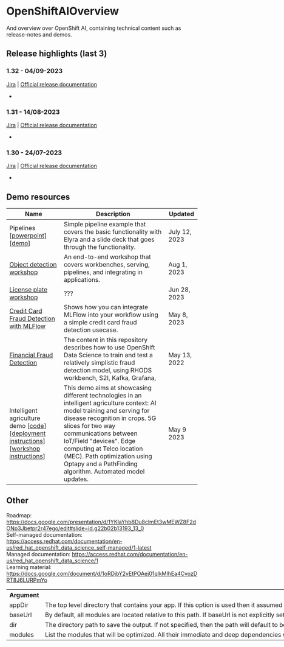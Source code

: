 # OpenShiftAIOverview
And overview over OpenShift AI, containing technical content such as release-notes and demos.

## Release highlights (last 3)
### 1.32 - 04/09-2023
[Jira](https://issues.redhat.com/browse/RHODS-11794?jql=project%20%3D%20rhods%20AND%20%22Target%20Release%22%20%3D%20RHODS_1.32.0_GA) | [Official release documentation](https://access.redhat.com/documentation/en-us/red_hat_openshift_data_science_self-managed/1.32/html/1.32_release_notes)

- 

### 1.31 - 14/08-2023
[Jira](https://issues.redhat.com/browse/RHODS-11371?jql=project%20%3D%20rhods%20AND%20%22Target%20Release%22%20%3D%20RHODS_1.31.0_GA) | [Official release documentation](https://access.redhat.com/documentation/en-us/red_hat_openshift_data_science_self-managed/1.31/html/1.31_release_notes)

- 

### 1.30 - 24/07-2023
[Jira](https://issues.redhat.com/browse/RHODS-10191?jql=project%20%3D%20rhods%20AND%20%22Target%20Release%22%20%3D%20RHODS_1.30.0_GA) | [Official release documentation](https://access.redhat.com/documentation/en-us/red_hat_openshift_data_science_self-managed/1.30/html/1.30_release_notes)

- 


## Demo resources

| Name    | Description | Updated |
| ------- | ----------- | ------- |
| Pipelines [[powerpoint]("https://docs.google.com/presentation/d/1K0MECjld3-ya5ii-nMy5cOorQ-bHw2gd9j7QpVmt_iY/edit#slide=id.g25869558928_0_79)] [[demo](https://github.com/RHRolun/pipelines_demo)] | Simple pipeline example that covers the basic functionality with Elyra and a slide deck that goes through the functionality. | July 12, 2023 |
| [Object detection workshop](https://github.com/mamurak/os-mlops/tree/main/notebooks/object-detection-example) | An end-to-end workshop that covers workbenches, serving, pipelines, and integrating in applications. | Aug 1, 2023 |
| [License plate workshop](https://github.com/rh-aiservices-bu/licence-plate-workshop) | ??? | Jun 28, 2023 |
| [Credit Card Fraud Detection with MLFlow](https://ai-on-openshift.io/demos/credit-card-fraud-detection-mlflow/credit-card-fraud/) | Shows how you can integrate MLFlow into your workflow using a simple credit card fraud detection usecase. | May 8, 2023 |
| [Financial Fraud Detection](https://ai-on-openshift.io/demos/financial-fraud-detection/financial-fraud-detection/) | The content in this repository describes how to use OpenShift Data Science to train and test a relatively simplistic fraud detection model, using RHODS workbench, S2I, Kafka, Grafana, | May 13, 2022 |
| Intelligent agriculture demo [[code](https://github.com/rh-aiservices-bu/intelligent-agriculture-demo)] [[deployment instructions](https://github.com/guimou/intelligent-agriculture-deployment)] [[workshop instructions](https://github.com/guimou/intelligent-agriculture-workshop/tree/main/documentation/modules/ROOT/pages)] | This demo aims at showcasing different technologies in an intelligent agriculture context: AI model training and serving for disease recognition in crops. 5G slices for two way communications between IoT/Field "devices". Edge computing at Telco location (MEC). Path optimization using Optapy and a PathFinding algorithm. Automated model updates. | May 9 2023 |

## Other
Roadmap: https://docs.google.com/presentation/d/1YKlaYhb8Du8clmEt3wMEWZ8F2dONp3Jbetpr2r47ego/edit#slide=id.g22b02b13193_13_0  
Self-managed documentation: https://access.redhat.com/documentation/en-us/red_hat_openshift_data_science_self-managed/1-latest  
Managed documentation: https://access.redhat.com/documentation/en-us/red_hat_openshift_data_science/1  
Learning material: https://docs.google.com/document/d/1oRDjbY2vEtPOAej01qlkMlhEa4CvozDRT8J6LURPmYo  





<table style="width:3500px">
<tr>
<th>Argument</th>
<th>Description</th>
</tr>
<tr>
<td>appDir</td>
<td>The top level directory that contains your app. If this option is used then
it assumed your scripts are in</td>
</tr>
<tr>
<td>baseUrl</td>
<td>By default, all modules are located relative to this path. If baseUrl is not
explicitly set, then all modules are loaded relative to the directory that holds
the build file. If appDir is set, then baseUrl should be specified as relative
to the appDir.</td>
</tr>
<tr>
<td>dir</td>
<td>The directory path to save the output. If not specified, then the path will
default to be a directory called "build" as a sibling to the build file. All
relative paths are relative to the build file.</td>
</tr>
<tr>
<td>modules</td>
<td>List the modules that will be optimized. All their immediate and deep
dependencies will be included in the module's file when the build is done. If
that module or any of its dependencies includes i18n bundles, only the root
bundles will be included unless the locale: section is set above.</td>
</tr>
</table>